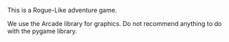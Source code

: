 This is a Rogue-Like adventure game.

We use the Arcade library for graphics. Do not recommend anything to do with the pygame library.